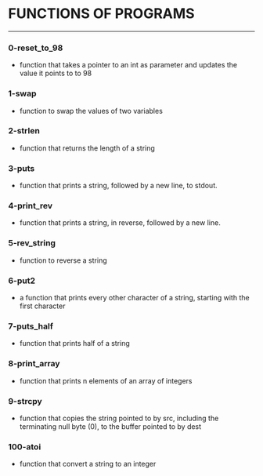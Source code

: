 
# FUNCTIONS OF PROGRAMS
---

### 0-reset_to_98
- function that takes a pointer to an int as parameter and updates the value it points to to 98

### 1-swap
- function to swap the values of two variables

### 2-strlen
- function that returns the length of a string

### 3-puts
- function that prints a string, followed by a new line, to stdout.

### 4-print_rev
- function that prints a string, in reverse, followed by a new line.

### 5-rev_string
- function to reverse a string

### 6-put2
- a function that prints every other character of a string, starting with the first character

### 7-puts_half
- function that prints half of a string

### 8-print_array
- function that prints n elements of an array of integers

### 9-strcpy
- function that copies the string pointed to by src, including the terminating null byte (0), to the buffer pointed to by dest

### 100-atoi
- function that convert a string to an integer
